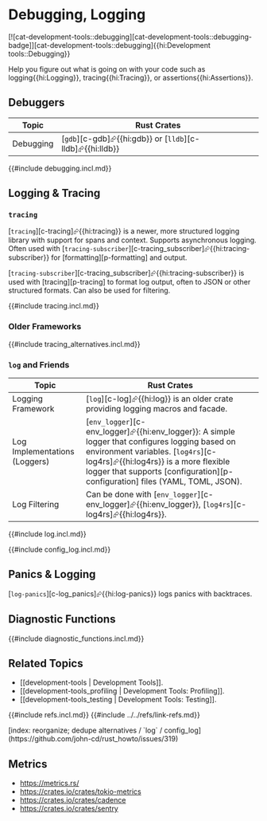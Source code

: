 # Debugging, Logging

[![cat-development-tools::debugging][cat-development-tools::debugging-badge]][cat-development-tools::debugging]{{hi:Development tools::Debugging}}

Help you figure out what is going on with your code such as logging{{hi:Logging}}, tracing{{hi:Tracing}}, or assertions{{hi:Assertions}}.

## Debuggers

| Topic | Rust Crates |
|---|---|
| Debugging | [`gdb`][c-gdb]⮳{{hi:gdb}} or [`lldb`][c-lldb]⮳{{hi:lldb}} |

{{#include debugging.incl.md}}

## Logging & Tracing

### `tracing`

[`tracing`][c-tracing]⮳{{hi:tracing}} is a newer, more structured logging library with support for spans and context. Supports asynchronous logging. Often used with [`tracing-subscriber`][c-tracing_subscriber]⮳{{hi:tracing-subscriber}} for [formatting][p-formatting] and output.

[`tracing-subscriber`][c-tracing_subscriber]⮳{{hi:tracing-subscriber}} is used with [tracing][p-tracing] to format log output, often to JSON or other structured formats. Can also be used for filtering.

{{#include tracing.incl.md}}

### Older Frameworks

{{#include tracing_alternatives.incl.md}}

### `log` and Friends

| Topic | Rust Crates |
|---|---|
| Logging Framework | [`log`][c-log]⮳{{hi:log}} is an older crate providing logging macros and facade. |
| Log Implementations (Loggers) | [`env_logger`][c-env_logger]⮳{{hi:env_logger}}: A simple logger that configures logging based on environment variables. [`log4rs`][c-log4rs]⮳{{hi:log4rs}} is a more flexible logger that supports  [configuration][p-configuration] files (YAML, TOML, JSON). |
| Log Filtering | Can be done with [`env_logger`][c-env_logger]⮳{{hi:env_logger}}, [`log4rs`][c-log4rs]⮳{{hi:log4rs}}. |

{{#include log.incl.md}}

{{#include config_log.incl.md}}

## Panics & Logging

[`log-panics`][c-log_panics]⮳{{hi:log-panics}} logs panics with backtraces.

## Diagnostic Functions

{{#include diagnostic_functions.incl.md}}

## Related Topics

- [[development-tools | Development Tools]].
- [[development-tools_profiling | Development Tools: Profiling]].
- [[development-tools_testing | Development Tools: Testing]].

{{#include refs.incl.md}}
{{#include ../../refs/link-refs.md}}

<div class="hidden">
[index: reorganize; dedupe alternatives / `log` / config_log](https://github.com/john-cd/rust_howto/issues/319)

## Metrics

- https://metrics.rs/
- https://crates.io/crates/tokio-metrics
- https://crates.io/crates/cadence
- https://crates.io/crates/sentry

</div>
